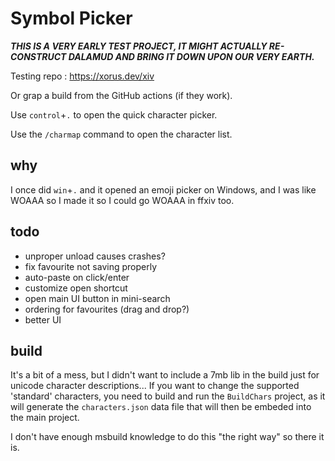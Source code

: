 # Symbol Picker

***THIS IS A VERY EARLY TEST PROJECT, IT MIGHT ACTUALLY RE-CONSTRUCT DALAMUD AND BRING IT DOWN UPON OUR VERY EARTH.***

Testing repo : https://xorus.dev/xiv

Or grap a build from the GitHub actions (if they work).

Use `control`+`.` to open the quick character picker.

Use the `/charmap` command to open the character list.

## why

I once did `win`+`.` and it opened an emoji picker on Windows, and I was like WOAAA so I made it so I could go WOAAA in
ffxiv too.

## todo

- unproper unload causes crashes?
- fix favourite not saving properly
- auto-paste on click/enter
- customize open shortcut
- open main UI button in mini-search
- ordering for favourites (drag and drop?)
- better UI

## build

It's a bit of a mess, but I didn't want to include a 7mb lib in the build just for unicode character descriptions... If
you want to change the supported 'standard' characters, you need to build and run the `BuildChars` project, as it will
generate the `characters.json` data file that will then be embeded into the main project.

I don't have enough msbuild knowledge to do this "the right way" so there it is.